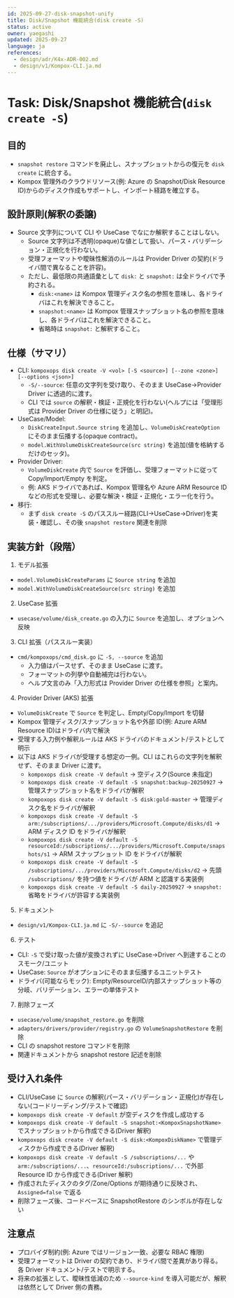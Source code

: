 ```yaml
---
id: 2025-09-27-disk-snapshot-unify
title: Disk/Snapshot 機能統合(disk create -S)
status: active
owner: yaegashi
updated: 2025-09-27
language: ja
references:
  - design/adr/K4x-ADR-002.md
  - design/v1/Kompox-CLI.ja.md
---
```

# Task: Disk/Snapshot 機能統合(`disk create -S`)

## 目的

- `snapshot restore` コマンドを廃止し、スナップショットからの復元を `disk create` に統合する。
- Kompox 管理外のクラウドリソース(例: Azure の Snapshot/Disk Resource ID)からのディスク作成もサポートし、インポート経路を確立する。

## 設計原則(解釈の委譲)

- Source 文字列について CLI や UseCase でなにか解釈することはしない。
  - Source 文字列は不透明(opaque)な値として扱い、パース・バリデーション・正規化を行わない。
  - 受理フォーマットや曖昧性解消のルールは Provider Driver の契約(ドライバ間で異なることを許容)。
  - ただし、最低限の共通語彙として `disk:` と `snapshot:` は全ドライバで予約される。
    - `disk:<name>` は Kompox 管理ディスク名の参照を意味し、各ドライバはこれを解決できること。
    - `snapshot:<name>` は Kompox 管理スナップショット名の参照を意味し、各ドライバはこれを解決できること。
    - 省略時は `snapshot:` と解釈すること。

## 仕様（サマリ）

- CLI: `kompoxops disk create -V <vol> [-S <source>] [--zone <zone>] [--options <json>]`
  - `-S/--source`: 任意の文字列を受け取り、そのまま UseCase→Provider Driver に透過的に渡す。
  - CLI では `source` の解釈・検証・正規化を行わない(ヘルプには「受理形式は Provider Driver の仕様に従う」と明記)。
- UseCase/Model:
  - `DiskCreateInput.Source string` を追加し、`VolumeDiskCreateOption` にそのまま伝播する(opaque contract)。
  - `model.WithVolumeDiskCreateSource(src string)` を追加(値を格納するだけのセッタ)。
- Provider Driver:
  - `VolumeDiskCreate` 内で `Source` を評価し、受理フォーマットに従って Copy/Import/Empty を判定。
  - 例: AKS ドライバであれば、Kompox 管理名や Azure ARM Resource ID などの形式を受理し、必要な解決・検証・正規化・エラー化を行う。
- 移行:
  - まず `disk create -S` のパススルー経路(CLI→UseCase→Driver)を実装・確認し、その後 `snapshot restore` 関連を削除

## 実装方針（段階）

1) モデル拡張
- `model.VolumeDiskCreateParams` に `Source string` を追加
- `model.WithVolumeDiskCreateSource(src string)` を追加

2) UseCase 拡張
- `usecase/volume/disk_create.go` の入力に `Source` を追加し、オプションへ反映

3) CLI 拡張（パススルー実装）
- `cmd/kompoxops/cmd_disk.go` に `-S, --source` を追加
  - 入力値はパースせず、そのまま UseCase に渡す。
  - フォーマットの列挙や自動補完は行わない。
  - ヘルプ文言のみ「入力形式は Provider Driver の仕様を参照」と案内。

4) Provider Driver (AKS) 拡張
- `VolumeDiskCreate` で `Source` を判定し、Empty/Copy/Import を切替
- Kompox 管理ディスク/スナップショット名や外部 ID(例: Azure ARM Resource ID)はドライバ内で解決
- 受理する入力例や解釈ルールは AKS ドライバのドキュメント/テストとして明示
- 以下は AKS ドライバが受理する想定の一例。CLI はこれらの文字列を解釈せず、そのまま Driver に渡す。
  - `kompoxops disk create -V default` → 空ディスク(Source 未指定)
  - `kompoxops disk create -V default -S snapshot:backup-20250927` → 管理スナップショット名をドライバが解釈
  - `kompoxops disk create -V default -S disk:gold-master` → 管理ディスク名をドライバが解釈
  - `kompoxops disk create -V default -S arm:/subscriptions/.../providers/Microsoft.Compute/disks/d1` → ARM ディスク ID をドライバが解釈
  - `kompoxops disk create -V default -S resourceId:/subscriptions/.../providers/Microsoft.Compute/snapshots/s1` → ARM スナップショット ID をドライバが解釈
  - `kompoxops disk create -V default -S /subscriptions/.../providers/Microsoft.Compute/disks/d2` → 先頭 `/subscriptions/` を持つ値をドライバが ARM と認識する実装例
  - `kompoxops disk create -V default -S daily-20250927` → `snapshot:` 省略をドライバが許容する実装例

5) ドキュメント
- `design/v1/Kompox-CLI.ja.md` に `-S/--source` を追記

6) テスト
- CLI: `-S` で受け取った値が変換されずに UseCase→Driver へ到達することのスモーク/ユニット
- UseCase: `Source` がオプションにそのまま伝播するユニットテスト
- ドライバ(可能ならモック): Empty/ResourceID/内部スナップショット等の分岐、バリデーション、エラーの単体テスト

7) 削除フェーズ
- `usecase/volume/snapshot_restore.go` を削除
- `adapters/drivers/provider/registry.go` の `VolumeSnapshotRestore` を削除
- CLI の snapshot restore コマンドを削除
- 関連ドキュメントから snapshot restore 記述を削除

## 受け入れ条件

- CLI/UseCase に `Source` の解釈(パース・バリデーション・正規化)が存在しない(コードリーディング/テストで確認)
- `kompoxops disk create -V default` が空ディスクを作成し成功する
- `kompoxops disk create -V default -S snapshot:<KompoxSnapshotName>` でスナップショットから作成できる(Driver 解釈)
- `kompoxops disk create -V default -S disk:<KompoxDiskName>` で管理ディスクから作成できる(Driver 解釈)
- `kompoxops disk create -V default -S /subscriptions/...` や `arm:/subscriptions/...`、`resourceId:/subscriptions/...` で外部 Resource ID から作成できる(Driver 解釈)
- 作成されたディスクのタグ/Zone/Options が期待通りに反映され、`Assigned=false` で返る
- 削除フェーズ後、コードベースに SnapshotRestore のシンボルが存在しない

## 注意点

- プロバイダ制約(例: Azure ではリージョン一致、必要な RBAC 権限)
- 受理フォーマットは Driver の契約であり、ドライバ間で差異があり得る。各 Driver ドキュメント/テストで明示する。
- 将来の拡張として、曖昧性低減のため `--source-kind` を導入可能だが、解釈は依然として Driver 側の責務。
